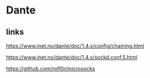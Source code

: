 # Dante

## links
https://www.inet.no/dante/doc/1.4.x/config/chaining.html

https://www.inet.no/dante/doc/1.4.x/sockd.conf.5.html

https://github.com/rofl0r/microsocks